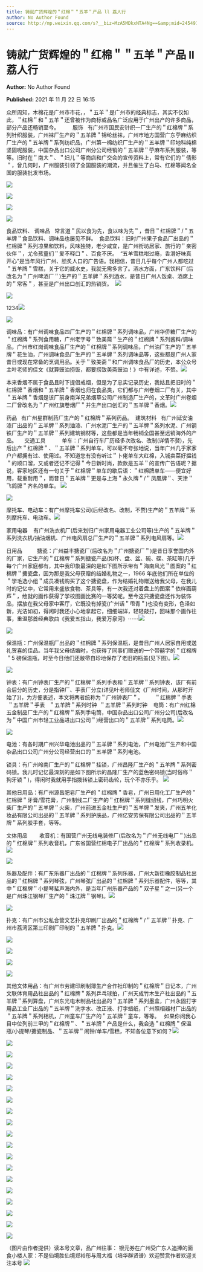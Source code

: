 ```yaml
---
title: 铸就广货辉煌的＂红棉＂＂五羊＂产品 ll 荔人行
author: No Author Found
source: http://mp.weixin.qq.com/s?__biz=MzA5MDkxNTA4Ng==&amp;mid=2454911731&amp;idx=1&amp;sn=cb39ffc7a8d343386d64cfdf3b4f7796&amp;chksm=87a23292b0d5bb84ebe2214564872684e88af74f24d8d9a9b0f0efac28e1d7b3d972cd4663eb#rd
---
```


# 铸就广货辉煌的＂红棉＂＂五羊＂产品 ll 荔人行

**Author:** No Author Found

**Published:** 2021 年 11 月 22 日 16:15

众所周知，木棉花是广州市市花，，＂五羊＂是广州市的经典标志，其实不仅如此，＂红棉＂和＂五羊＂还曾被作为商标或品名广泛应用于广州出产的许多商品，部分产品还畅销至今。         服饰   有广州市国民安针织一厂生产的＂红棉牌＂系列针织服装，广州袜厂生产的＂五羊牌＂锦纶丝袜，广州市地方国营广东苧麻纺织厂生产的＂五羊牌＂系列纺织品，广州第一棉纺织厂生产的＂五羊牌＂印地科纯棉坚固呢服装，中国杂品出口公司广州分公司经销的＂五羊牌＂苧麻布系列服装，等等。旧时在＂南大＂、＂妇儿＂等商店和广交会的宣传资料上，常有它们的＂倩影＂，曾几何时，广州服装引领了全国服装的潮流，并且催生了白马、红棉等闻名全国的服装批发市场。

![](https://mmbiz.qpic.cn/mmbiz_png/PJWG74pLsMaUVGNMzrrmaicNENBDWuViaA0ia3v5VhnRLGhUXRH1xvMAp5khlqUD9ichYKJO0pmjFMN26EIN1xsJFw/640)

![](https://mmbiz.qpic.cn/mmbiz_png/Ljib4So7yuWiaXY7EoiaSnTOgtSRnFZhasZXGuazUdX6SJVJ0fib0vD8FSOJVnR0LuDswJY9zOhxGaOiaWPic140miaCw/640?wx_fmt=png)

![](https://mmbiz.qpic.cn/mmbiz_png/PJWG74pLsMaUVGNMzrrmaicNENBDWuViaA9BL3ZdpQd3YMpApIMX56bQ2jYlAbMozSvQGicbIrJkSv1fHV6ic7obtw/640)

![](https://mmbiz.qpic.cn/mmbiz_png/Ljib4So7yuWiaXY7EoiaSnTOgtSRnFZhasZXGuazUdX6SJVJ0fib0vD8FSOJVnR0LuDswJY9zOhxGaOiaWPic140miaCw/640?wx_fmt=png)

食品饮料、 调味品   常言道＂民以食为先，食以味为先＂，昔日＂红棉牌＂/＂五羊牌＂食品饮料、调味品也屡见不鲜。  食品饮料：旧时广州果子食品厂出品的＂红棉牌＂系列凉果和饮料，风味独特，老少咸宜，是广州街坊居家、旅行的＂亲密伙伴＂，尤令孩童们＂爱不释口＂、百食不厌。  “五羊雪糕咁过瘾，香滑好味真开心”是当年风行广州、脍炙人口的广告语。我相信，昔日几乎每个广州人都吃过＂五羊牌＂雪糕，关于它的威水史，我就无需多言了。酒水方面，广东饮料厂(后改名为＂广州啤酒厂＂)生产的＂五羊牌＂系列酒水，是昔日广州人饭桌、酒席上的＂常客＂，甚至是广州出口创汇的热销货。  ![](https://mmbiz.qpic.cn/mmbiz_png/Ljib4So7yuWiaXY7EoiaSnTOgtSRnFZhasZXGuazUdX6SJVJ0fib0vD8FSOJVnR0LuDswJY9zOhxGaOiaWPic140miaCw/640?wx_fmt=png)

![](https://mmbiz.qpic.cn/mmbiz_png/PJWG74pLsMaUVGNMzrrmaicNENBDWuViaABWZGZogA3rZiaXIjEbcyhePcDTmBPibDvu0mJrV5lgxNhrwTE5yHQBGg/640)

1234![](https://mmbiz.qpic.cn/mmbiz_png/PJWG74pLsMaUVGNMzrrmaicNENBDWuViaAEYhD0aZgmV3vjpP9O2kQ1r2liaa1rLjwvyNbKB5b1KHAmJhvkIWibOSw/640)

![](https://mmbiz.qpic.cn/mmbiz_png/PJWG74pLsMaUVGNMzrrmaicNENBDWuViaAljg4RPBLvHTSaeyia9OQUXtqkgJngUOf7tPQb7xeVibtianb0JiazlKaTQ/640)

调味品：有广州调味食品四厂生产的＂红棉牌＂系列调味品，广州华侨糖厂生产的＂红棉牌＂系列食用糖，广州老字号＂致美斋＂生产的＂红棉牌＂系列酱料/调味品，广州市红岗调味食品厂生产的＂红棉牌＂系列调味品，广州油厂生产的＂五羊牌＂花生油，广州调味食品厂生产的＂五羊牌＂系列调味品等，这些都是广州人家昔日或现在常备的烹调用品。关于＂致美斋＂和广州调味食品厂的历史，本公众号主叶老师的佳文《就算豉油捞饭，都要捞致美斋豉油！》中有详述，不赘。![](https://mmbiz.qpic.cn/mmbiz_png/PJWG74pLsMaUVGNMzrrmaicNENBDWuViaAnzNK2IeY5a2VKTCYWGlB72w5iccXwN9tU1aPicH0uEeLorK5aCYynvnw/640)

本来香烟不属于食品且时下提倡戒烟，但是为了忠实记录历史，我姑且把旧时的＂红棉牌＂香烟和＂五羊牌＂香烟也归在食品类，它们都与广州卷烟二厂有关，其中＂五羊牌＂香烟是该厂前身南洋兄弟烟草公司广州制造厂生产的，文革时广州卷烟二厂曾改名为＂广州红旗卷烟厂＂并生产出口创汇的＂五羊牌＂香烟。![](https://mmbiz.qpic.cn/mmbiz_png/PJWG74pLsMaUVGNMzrrmaicNENBDWuViaAq5WEAhKuh2OqWDcxwRWA6ian5GetiaSV9COdCyDLznzricqLeJfSma2yQ/640)

药品   有广州星群制药厂生产的＂红棉牌＂系列药品。  建筑材料   有广州延安油漆厂出品的＂五羊牌＂系列油漆、广州水泥厂生产的＂五羊牌＂系列水泥、广州钢铁厂生产的＂五羊牌＂系列建筑钢材等，这些都是当年畅销全国甚至远销海外的产品。     交通工具           单车：广州自行车厂历经多次改名、改制(详情不赘)，先后出产＂红棉牌＂、＂五羊牌＂系列单车，可以毫不夸张地说，当年广州几乎家家户户都拥有过、使用过。不知道您有没有听过＂卜佬单车大红棉，入城卖菜好揾钱＂的顺口溜，又或者还记不记得＂今日新时尚，款款是五羊＂的宣传广告语呢？据说，客家地区还有一句关于＂红棉牌＂单车的歇后语：＂红棉牌单车——便宜好用，载重耐用＂，而昔日＂五羊牌＂更是与上海＂永久牌＂/＂凤凰牌＂、天津＂飞鸽牌＂齐名的单车。 ![](https://mmbiz.qpic.cn/mmbiz_png/PJWG74pLsMaUVGNMzrrmaicNENBDWuViaAxHYkGUY9JyvmLkl0rWcZmfuerRZicW2kkdajMAbNJwDAou8oTNZuhyg/640)

![](https://mmbiz.qpic.cn/mmbiz_png/PJWG74pLsMaUVGNMzrrmaicNENBDWuViaAPT9DZUtS4R1yGwVUa1JqTJrJ8ytrP7y91QibwpekcCu5vaoC7nWob0g/640)

摩托车、电动车：有广州摩托车公司(后经改名、改制，不赘)生产的＂五羊牌＂系列摩托车、电动车。![](https://mmbiz.qpic.cn/mmbiz_png/Ljib4So7yuWhSqldQbNOr57Mge8aITvDMbjT7M7b1ENX7F0MZ35aeHaDdhe0kmp2pxzHTQNIuna636pxZLkmyHg/640?wx_fmt=png)

家用电器    有广州洗衣机厂(后来划归广州家用电器工业公司等)生产的＂五羊牌＂系列洗衣机/抽油烟机、广州电风扇总厂生产的＂五羊牌＂系列电风扇等。![](https://mmbiz.qpic.cn/mmbiz_png/PJWG74pLsMaUVGNMzrrmaicNENBDWuViaAb7Mc89PSFQEzUfGiazrMpiaGGx7VX56dV8J4wibPV7lVVuU2ocq6iccvrg/640)

日用品          搪瓷：广州益丰搪瓷厂(后改名为＂广州搪瓷厂＂)是昔日享誉国内外的厂家，它生产的＂红棉牌＂系列搪瓷产品(如杯、盘、盆、碗、碟、茶缸等)几乎每个广州家庭都有，其中我印象最深的是如下图所示带有＂海南风光＂图案的＂红棉牌＂搪瓷盘，因为那是我父母获赠的结婚礼物之一，1966 年底他们所在单位的＂学毛选小组＂成员凑钱购买了这个搪瓷盘，作为结婚礼物赠送给我父母，在我儿时的记忆中，它常用来盛放食物、茶具等，有一次我还对着盘上的图案＂依样画葫芦＂，绘就的画作获得了学校图画比赛的一等奖呢。至今这只搪瓷盘还作为装饰品，摆放在我父母家中客厅，它既没有掉瓷(广州话＂甩青＂)也没有变形，色泽如新，光洁如初，得闲时我还小心地拿起它，细细端详，轻轻敲打，回味那个画作往事，重温那首经典歌曲《我爱五指山，我爱万泉河》⋯⋯![](https://mmbiz.qpic.cn/mmbiz_png/PJWG74pLsMaUVGNMzrrmaicNENBDWuViaAOhWDicib0uU0uZy1L9aSVPb3A1jibbQq3HL5E96M7n9CiahSeq1An1M0cA/640)

![](https://mmbiz.qpic.cn/mmbiz_png/PJWG74pLsMaUVGNMzrrmaicNENBDWuViaAsxvzicBpoP1YmAVusGbyrFJRHtOVAbtJXt2hIiaTwDicVov12hqKu0axA/640)

保温瓶：广州保温瓶厂出品的＂红棉牌＂系列保温瓶，是昔日广州人居家自用或送礼贺喜的佳品。当年我父母结婚时，也获得了同事们赠送的一个带囍字的＂红棉牌＂5 磅保温瓶，时至今日他们还敝帚自珍地保存了老旧的瓶盖(见下图)。![](https://mmbiz.qpic.cn/mmbiz_png/PJWG74pLsMaUVGNMzrrmaicNENBDWuViaA9iad5FF9wVAyRsXT1TIdv1EkLia0Vm9NqeFajvVkpiaofsrVRYMllyjdQ/640)

![](https://mmbiz.qpic.cn/mmbiz_png/PJWG74pLsMaUVGNMzrrmaicNENBDWuViaAluD3nRYkRmBypJ8ZvpQqoOZSjiaVQ04sa7gWGu1oTxVTaQSGga1N79w/640)

钟表：有广州钟表厂生产的＂红棉牌＂系列手表和＂五羊牌＂系列钟表，该厂有前合后分的历史，分是指钟厂、手表厂分立(详见叶老师佳文《厂州时间，从那时开始了》)，为方便表述，本文将两者统称为＂广州钟表厂＂。        ＂红棉牌＂手表  ＂五羊牌＂手表   ＂五羊牌＂系列时钟  ＂五羊牌＂系列时钟    电筒：有广州红棉五金制品厂生产的＂红棉牌＂系列手电筒，中国杂品出口公司广州分公司(后改名为＂中国广州市轻工业品进出口公司＂)经营出口的＂五羊牌＂系列电筒。![](https://mmbiz.qpic.cn/mmbiz_png/PJWG74pLsMaUVGNMzrrmaicNENBDWuViaAt9yBq1Hesia2jw25y1qBU4ia2gFTEucHRxNJ79G5wxUZ3sbRiaaOngKBg/640)

![](https://mmbiz.qpic.cn/mmbiz_png/PJWG74pLsMaUVGNMzrrmaicNENBDWuViaAyeTv8ItmmGPicUHnTh7gIWGIh4EevxfhsJciaQaEZyicpgPX8drrwtXwQ/640)

电池：有各时期广州兴华电池出品的＂五羊牌＂系列电池，广州电池厂生产和中国杂品出口公司广州分公司经营出口的＂五羊牌＂系列电池。

锁具：有广州岭南厂生产的＂红棉牌＂挂锁，广州昌隆厂生产的＂五羊牌＂系列密码锁。我儿时记忆最深刻的是如下图所示的昌隆厂生产的蓝色密码锁(当时俗称＂狗牙锁＂)，得闲时我就用手指拨转锁上密码齿轮，玩个不亦乐乎。 ![](https://mmbiz.qpic.cn/mmbiz_png/PJWG74pLsMaUVGNMzrrmaicNENBDWuViaAYibenPTEASlMINtMWwobIKCCBSvoBAsibPfBgjXibW7ERM6HSsQO0lIAw/640)

其他日用品：有广州源昌肥皂厂生产的＂红棉牌＂香皂，广州日用化工厂生产的＂红棉牌＂牙膏/雪花膏，广州制线二厂生产的＂红棉牌＂系列缝纫线，广州巧明火柴厂生产的＂五羊牌＂火柴，广州前进五金社生产的＂五羊牌＂发夹，广州五羊化妆品有限公司出品的＂五羊牌＂系列护肤品，广州亿安劳保有限公司出品的＂五羊牌＂系列㬵手套，等等。

文体用品        收音机：有国营广州无线电装修厂(后改名为＂广州无线电厂＂)出品的＂红棉牌＂系列收音机，广东省国营红棉电子厂出品的＂红棉牌＂系列收录机。![](https://mmbiz.qpic.cn/mmbiz_png/PJWG74pLsMaUVGNMzrrmaicNENBDWuViaAusyDiawyicWHb61N2A8ibvOC6ibaYV53qOUibP0nhib87LrTFZXLbwiatbTqQ/640)

![](https://mmbiz.qpic.cn/mmbiz_png/PJWG74pLsMaUVGNMzrrmaicNENBDWuViaAia1TicFlgNe60quMKZdcUWvBxIjvaDzibnbBXBHGuvEVSdsibc6Zp4QgGA/640)

乐器及配件：有广东乐器厂出品的＂红棉牌＂系列乐器，广州大新街橡胶制品社出品的＂红棉牌＂系列琴弦，广州琴弦厂出品的＂红棉牌＂系列乐器配件，等等，其中＂红棉牌＂小提琴蜚声海内外，是当年广州乐器产品的＂双子星＂之一(另一个是广州珠江钢琴厂生产的＂珠江牌＂钢琴)。![](https://mmbiz.qpic.cn/mmbiz_png/PJWG74pLsMaUVGNMzrrmaicNENBDWuViaAYGh9M9CVqNISntoEuSb1T0s6kfsuHJbibiavyocibN1GfBGEy9sKWGIbA/640)

![](https://mmbiz.qpic.cn/mmbiz_gif/Ljib4So7yuWh2qIH0LwxHlJSyUehCbkZsJuutb7SmupzvcNZHzvGKgmZbTp7zv8zwq6LBzEVnVFTlW8XkyuwmdQ/640?wx_fmt=gif)

扑克：有广州市公私合营文艺扑克印刷厂出品的＂红棉牌＂/＂五羊牌＂扑克、广州市荔湾区第三印刷厂印制的＂五羊牌＂扑克。![](https://mmbiz.qpic.cn/mmbiz_png/PJWG74pLsMaUVGNMzrrmaicNENBDWuViaAtNvht0HHeic2ia2iaYrVuMqxkBwtD9LfUEpkLZIeJ8q4kuGgcbsHOOD5A/640)

![](https://mmbiz.qpic.cn/mmbiz_png/PJWG74pLsMaUVGNMzrrmaicNENBDWuViaA6bYVDyMNBicuzyUhpqVcKVkIBiae6Zb8bGCKCPou6fUXRutDsMWsLmew/640)

![](https://mmbiz.qpic.cn/mmbiz_png/PJWG74pLsMaUVGNMzrrmaicNENBDWuViaAvMg1SFeUmdBFfIUwqWzBDw98TRJrp52lxTnE15DaPww36I0nuEnHLQ/640)

![](https://mmbiz.qpic.cn/mmbiz_png/PJWG74pLsMaUVGNMzrrmaicNENBDWuViaAOGMYnTibgcicPMvANsuAFsL1NWuzZmWiae7B52v5OYpGiana2akickh7D0w/640)

![](https://mmbiz.qpic.cn/mmbiz_png/PJWG74pLsMaUVGNMzrrmaicNENBDWuViaA0TPwg1zXyd8UhYQuF3iayX04vDcicQiczcibXKjmHcISqKeYwiaXDTBzSlQ/640)

其他文体用品：有广州市劳建印刷制簿生产合作社印制的＂红棉牌＂日记本，广州文联体育用品社出品的＂红棉牌＂系列乒乓球拍，广州天成竹木生产社出品的＂五羊牌＂系列算盘，广州东光电木制品社出品的＂五羊牌＂系列墨盒，广州永固打字用品工业厂出品的＂五羊牌＂洗字水、改正液、打字蜡纸，广州照相器材厂出品的＂五羊牌＂系列相机，广州童车厂生产的＂五羊牌＂童车，等等。   如果你问我心目中位列前三甲的＂红棉牌＂、＂五羊牌＂产品是什么，我会选＂红棉牌＂保温瓶/小提琴/搪瓷制品、＂五羊牌＂闹钟/单车/雪糕，不知各位意下如何？![](https://mmbiz.qpic.cn/mmbiz_png/PJWG74pLsMaUVGNMzrrmaicNENBDWuViaAAlKLNWevCg44dIlAhwYrmJZxBDBIhXRhFKe0spmXdUOtiav7URUqnRA/640)

![](https://mmbiz.qpic.cn/mmbiz_png/PJWG74pLsMaUVGNMzrrmaicNENBDWuViaAqwIyoGicSflIUWPCMXoiaJHJAPEmvWJd7sO8PhvAYdFF9IQwj1MZ6AFA/640)

![](https://mmbiz.qpic.cn/mmbiz_png/PJWG74pLsMaUVGNMzrrmaicNENBDWuViaACUZTEiaca4coV1ThoUDDSRNZzUnX5wlSlQHIdoePjLLQePtqfXXRSpA/640)

![](https://mmbiz.qpic.cn/mmbiz_png/PJWG74pLsMaUVGNMzrrmaicNENBDWuViaAL56T9XKjRaK2ib8ZNtchlWl6P4Bnib1NwDibMibibID0Cq7Vvia4MzhAUibaA/640)

![](https://mmbiz.qpic.cn/mmbiz_png/PJWG74pLsMaUVGNMzrrmaicNENBDWuViaAQFibryUib66PKTxMjbUcbyQQpSGuzW0BAibvLQsyJ3qekmk5ol9ibpTh4A/640)

![](https://mmbiz.qpic.cn/mmbiz_png/PJWG74pLsMaUVGNMzrrmaicNENBDWuViaAKZhIGnAM840ribzhpQGDCVvqBc11yFnPvgnhlE0iblWyLFiaGxjWZdibAw/640)

![](https://mmbiz.qpic.cn/mmbiz_png/PJWG74pLsMaUVGNMzrrmaicNENBDWuViaAHsibribqHkjJGqhj6wMSWX2JOYw8PLJCnBI0ia7PDUcVuV8MEA1lS8XbA/640)

![](https://mmbiz.qpic.cn/mmbiz_png/PJWG74pLsMaUVGNMzrrmaicNENBDWuViaAer5tO9QHWZaeKEWamTVRNORuiczhLRgPCFYdGzHILmVNeTY8T50Twpw/640)

![](https://mmbiz.qpic.cn/mmbiz_png/PJWG74pLsMaUVGNMzrrmaicNENBDWuViaAUH1GgOR90EVTwLkF0Q3ES72eBBCYSgWO4nrpic4HPicza7Tc960HSMgQ/640)

![](https://mmbiz.qpic.cn/mmbiz_png/PJWG74pLsMaUVGNMzrrmaicNENBDWuViaAO4NcYqDlzIOrBzz6UC4EttGtZbbI85bewKDicBtmq5SojGRorUhpXeA/640)

![](https://mmbiz.qpic.cn/mmbiz_png/PJWG74pLsMaUVGNMzrrmaicNENBDWuViaAPe7wFwo1hepaQoPlFRlJs1eMpia5Jvk8UZp9MqiasU985vnib57hajvUQ/640)

![](https://mmbiz.qpic.cn/mmbiz_png/PJWG74pLsMaUVGNMzrrmaicNENBDWuViaArrNeea0N8GF5gTibas3REuJndXnDgibx3b2TBKyb5wiczcsOqUQdFBn2Q/640)

![](https://mmbiz.qpic.cn/mmbiz_png/PJWG74pLsMaUVGNMzrrmaicNENBDWuViaArANKEjO2XpJ5zf6icTJl4fJqibs8muhtwsMOIRyGu7Ryfj3g4yMkH0lw/640)

![](https://mmbiz.qpic.cn/mmbiz_png/PJWG74pLsMaUVGNMzrrmaicNENBDWuViaA5uBR3kPr8icdEgcuBXPyOyxdlPg1PlH1lSfwQm2FjZmE0StU8jibzVTQ/640)

![](https://mmbiz.qpic.cn/mmbiz_png/PJWG74pLsMaUVGNMzrrmaicNENBDWuViaAPtSxHgaUzbHDiaTwURNictLEbcicXjefAVrDvibAuic3nOt3N04Ig3yzSgQ/640)

![](https://mmbiz.qpic.cn/mmbiz_png/Ljib4So7yuWiaXY7EoiaSnTOgtSRnFZhasZXGuazUdX6SJVJ0fib0vD8FSOJVnR0LuDswJY9zOhxGaOiaWPic140miaCw/640?wx_fmt=png)

![](https://mmbiz.qpic.cn/mmbiz_png/PJWG74pLsMaUVGNMzrrmaicNENBDWuViaAAUZ8bdU9kytZqIs1Nicxcr6uAF6KiasuUFiarEjmU3hyWtoPibu5Zicxf0A/640)

![](https://mmbiz.qpic.cn/mmbiz_png/Ljib4So7yuWiaXY7EoiaSnTOgtSRnFZhasZXGuazUdX6SJVJ0fib0vD8FSOJVnR0LuDswJY9zOhxGaOiaWPic140miaCw/640?wx_fmt=png)

![](https://mmbiz.qpic.cn/mmbiz_png/Ljib4So7yuWiaXY7EoiaSnTOgtSRnFZhasZXGuazUdX6SJVJ0fib0vD8FSOJVnR0LuDswJY9zOhxGaOiaWPic140miaCw/640?wx_fmt=png)

（图片由作者提供）读本号文章，品广州往事：
银元券在广州受广东人追捧的面食小楼人家：不是仙境胜仙境郑裕彤与周大福（培华群贤谱）欢迎赞赏作者欢迎关注本号
![](https://mmbiz.qpic.cn/mmbiz_jpg/PJWG74pLsMattAskmpcvtPqMpIAHv903ej09445slGiacxZia7YJLTjTfduepq4uPgA9SsCrq2xPG9UmJD0ao2MA/640?wx_fmt=jpeg)
